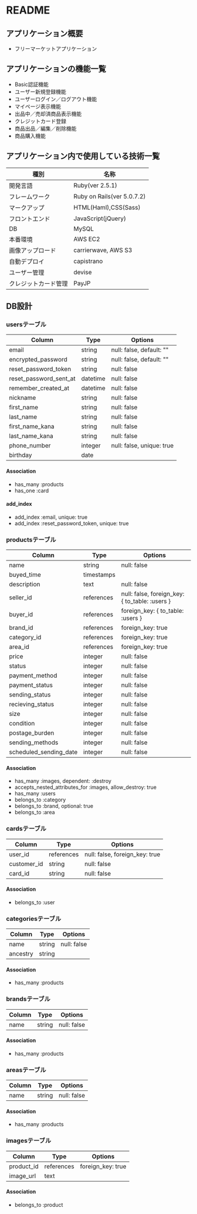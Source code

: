 # README

## アプリケーション概要

- フリーマーケットアプリケーション


## アプリケーションの機能一覧

- Basic認証機能
- ユーザー新規登録機能
- ユーザーログイン／ログアウト機能
- マイページ表示機能
- 出品中／売却済商品表示機能
- クレジットカード登録
- 商品出品／編集／削除機能
- 商品購入機能

## アプリケーション内で使用している技術一覧
|種別|名称|
|------|----|
|開発言語|Ruby(ver 2.5.1)|
|フレームワーク|Ruby on Rails(ver 5.0.7.2)|
|マークアップ|HTML(Haml),CSS(Sass)|
|フロントエンド|JavaScript(jQuery)|
|DB|MySQL|
|本番環境|AWS EC2|
|画像アップロード|carrierwave, AWS S3|
|自動デプロイ|capistrano|
|ユーザー管理|devise|
|クレジットカード管理|PayJP|

## DB設計
### usersテーブル
|Column|Type|Options|
|------|----|-------|
|email|string|null: false, default: ""|
|encrypted_password|string|null: false, default: ""|
|reset_password_token|string|null: false|
|reset_password_sent_at|datetime|null: false|
|remember_created_at|datetime|null: false|
|nickname|string|null: false
|first_name|string|null: false
|last_name|string|null: false
|first_name_kana|string|null: false
|last_name_kana|string|null: false
|phone_number|integer|null: false, unique: true|
|birthday|date|
#### Association
- has_many :products
- has_one :card
#### add_index
- add_index :email, unique: true
- add_index :reset_password_token, unique: true
### productsテーブル
|Column|Type|Options|
|------|----|-------|
|name|string|null: false|
|buyed_time|timestamps||
|description|text|null: false|
|seller_id|references|null: false, foreign_key: { to_table: :users }|
|buyer_id|references|foreign_key: { to_table: :users }|
|brand_id|references|foreign_key: true|
|category_id|references|foreign_key: true|
|area_id|references|foreign_key: true|
|price|integer|null: false|
|status|integer|null: false|
|payment_method|integer|null: false|
|payment_status|integer|null: false|
|sending_status|integer|null: false|
|recieving_status|integer|null: false|
|size|integer|null: false|
|condition|integer|null: false|
|postage_burden|integer|null: false|
|sending_methods|integer|null: false|
|scheduled_sending_date|integer|null: false|
#### Association
- has_many :images, dependent: :destroy
- accepts_nested_attributes_for :images, allow_destroy: true
- has_many :users
- belongs_to :category
- belongs_to :brand, optional: true
- belongs_to :area
### cardsテーブル
|Column|Type|Options|
|------|----|-------|
|user_id|references|null: false, foreign_key: true|
|customer_id|string|null: false|
|card_id|string|null: false|
#### Association
- belongs_to :user
### categoriesテーブル
|Column|Type|Options|
|------|----|-------|
|name|string|null: false|
|ancestry|string||
#### Association
- has_many :products
### brandsテーブル
|Column|Type|Options|
|------|----|-------|
|name|string|null: false|
#### Association
- has_many :products
### areasテーブル
|Column|Type|Options|
|------|----|-------|
|name|string|null: false|
#### Association
- has_many :products
### imagesテーブル
|Column|Type|Options|
|------|----|-------|
|product_id|references|foreign_key: true|
|image_url|text|
#### Association
- belongs_to :product
